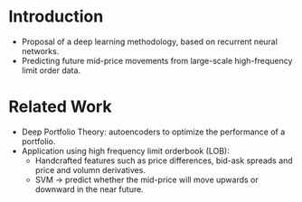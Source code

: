 # Introduction
- Proposal of a deep learning methodology, based on recurrent neural networks.
- Predicting future mid-price movements from large-scale high-frequency limit order data.

# Related Work
- Deep Portfolio Theory: autoencoders to optimize the performance of a portfolio.
- Application using high frequency limit orderbook (LOB): 
  - Handcrafted features such as price differences, bid-ask spreads and price and volumn derivatives.
  - SVM -> predict whether the mid-price will move upwards or downward in the near future.
